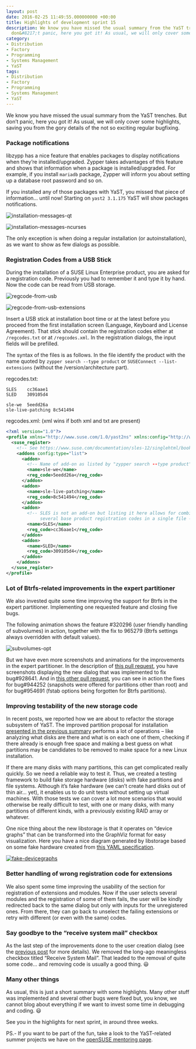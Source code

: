 ```yaml
---
layout: post
date: 2016-02-25 11:49:55.000000000 +00:00
title: Highlights of development sprint 15
description: We know you have missed the usual summary from the YaST trenches. But
  don&#8217;t panic, here you got it! As usual, we will only cover some highlights.
category:
- Distribution
- Factory
- Programming
- Systems Management
- YaST
tags:
- Distribution
- Factory
- Programming
- Systems Management
- YaST
---
```


We know you have missed the usual summary from the YaST trenches. But
don’t panic, here you got it! As usual, we will only cover some
highlights, saving you from the gory details of the not so exciting
regular bugfixing.

### Package notifications

libzypp has a nice feature that enables packages to display
notifications when they’re installed/upgraded. Zypper takes advantages
of this feature and shows that information when a package is
installed/upgraded. For example, if you install `mariadb` package,
Zypper will inform you about setting up a database root password and so
on.

If you installed any of those packages with YaST, you missed that piece
of information… until now! Starting on `yast2 3.1.175` YaST will show
packages notifications.

![installation-messages-qt](https://cloud.githubusercontent.com/assets/15836/13257232/e7e23058-da45-11e5-8e7d-b116f47c686c.png)

![installation-messages-ncurses](https://cloud.githubusercontent.com/assets/15836/13257235/ea6ecade-da45-11e5-91ff-579cb257b859.png)

The only exception is when doing a regular installation (or
autoinstallation), as we want to show as few dialogs as possible.

### Registration Codes from a USB Stick

During the installation of a SUSE Linux Enterprise product, you are
asked for a registration code. Previously you had to remember it and
type it by hand. Now the code can be read from USB storage.

![regcode-from-usb](https://cloud.githubusercontent.com/assets/102056/13245125/4e0bf5de-da0b-11e5-839a-9d8d70052149.png)

![regcode-from-usb-extensions](https://cloud.githubusercontent.com/assets/102056/13255345/127cc83c-da46-11e5-97b5-bc6365361cfd.png)

Insert a USB stick at installation boot time or at the latest before you
proceed from the first installation screen (Language, Keyboard and
License Agreement). That stick should contain the registration codes
either at `/regcodes.txt` or at `/regcodes.xml`. In the registration
dialogs, the input fields will be prefilled.

The syntax of the files is as follows. In the file identify the product
with the name quoted by `zypper search --type product` or `SUSEConnect
--list-extensions` (without the /version/architecture part).

regcodes.txt:

```
SLES    cc36aae1
SLED    309105d4

sle-we  5eedd26a
sle-live-patching 8c541494
```

regcodes.xml: (xml wins if both xml and txt are present)

```xml
<?xml version="1.0"?>
<profile xmlns="http://www.suse.com/1.0/yast2ns" xmlns:config="http://www.suse.com/1.0/configns">
  <suse_register>
    <!-- See https://www.suse.com/documentation/sles-12/singlehtml/book_autoyast/book_autoyast.html#CreateProfile.Register.Extension -->
    <addons config:type="list">
      <addon>
        <!-- Name of add-on as listed by "zypper search --type product" -->
        <name>sle-we</name>
        <reg_code>5eedd26a</reg_code>
      </addon>
      <addon>
        <name>sle-live-patching</name>
        <reg_code>8c541494</reg_code>
      </addon>
      <addon>
        <!-- SLES is not an add-on but listing it here allows for combining
             several base product registration codes in a single file -->
        <name>SLES</name>
        <reg_code>cc36aae1</reg_code>
      </addon>
      <addon>
        <name>SLED</name>
        <reg_code>309105d4</reg_code>
      </addon>
    </addons>
  </suse_register>
</profile>
```

### Lot of Btrfs-related improvements in the expert partitioner

We also invested quite some time improving the support for Btrfs in the
expert partitioner. Implementing one requested feature and closing five
bugs.

The following animation shows the feature #320296 (user friendly
handling of subvolumes) in action, together with the fix to 965279
(Btrfs settings always overridden with default values).

![subvolumes-opt](../../../../images/2016-02-25/subvolumes-opt.gif)

But we have even more screenshots and animations for the improvements in
the expert partitioner. In the description of [this pull request][1],
you have screenshots displaying the new dialog that was implemented to
fix bug#928641. And in [this other pull request][2], you can see in
action the fixes for bug#944252 (snapshots were offered for partitions
other than root) and for bug#954691 (fstab options being forgotten for
Btrfs partitions).

### Improving testability of the new storage code

In recent posts, we reported how we are about to refactor the storage
subsystem of YaST. The improved partition proposal for installation
[presented in the previous summary][3] performs a lot of operations –
like analyzing what disks are there and what is on each one of them,
checking if there already is enough free space and making a best guess
on what partitions may be candidates to be removed to make space for a
new Linux installation.

If there are many disks with many partitions, this can get complicated
really quickly. So we need a reliable way to test it. Thus, we created a
testing framework to build fake storage hardware (disks) with fake
partitions and file systems. Although it’s fake hardware (we can’t
create hard disks out of thin air… yet), it enables us to do unit tests
without setting up virtual machines. With those tests we can cover a lot
more scenarios that would otherwise be really difficult to test, with
one or many disks, with many partitions of different kinds, with a
previously existing RAID array or whatever.

One nice thing about the new libstorage is that it operates on “device
graphs” that can be transformed into the GraphViz format for easy
visualization. Here you have a nice diagram generated by libstorage
based on some fake hardware created from [this YAML specification][4].

[![fake-devicegraphs](../../../../images/2016-02-25/fake-devicegraphs-300x136.png)](../../../../images/2016-02-25/fake-devicegraphs.png)

### Better handling of wrong registration code for extensions

We also spent some time improving the usability of the section for
registration of extensions and modules. Now if the user selects several
modules and the registration of some of them fails, the user will be
kindly redirected back to the same dialog but only with inputs for the
unregistered ones. From there, they can go back to unselect the failing
extensions or retry with different (or even with the same) codes.

### Say goodbye to the “receive system mail” checkbox

As the last step of the improvements done to the user creation dialog
(see the [previous post][5] for more details). We removed the long-ago
meaningless checkbox titled “Receive System Mail”. That leaded to the
removal of quite some code… and removing code is usually a good thing. :smiley:

### Many other things

As usual, this is just a short summary with some highlights. Many other
stuff was implemented and several other bugs were fixed but, you know,
we cannot blog about everything if we want to invest some time in
debugging and coding. :smiley:

See you in the highlights for next sprint, in around three weeks.

PS.- If you want to be part of the fun, take a look to the YaST-related
summer projects we have on the [openSUSE mentoring page][6].



[1]: https://github.com/yast/yast-storage/pull/190
[2]: https://github.com/yast/yast-storage/pull/186
[3]: https://lizards.opensuse.org/2016/02/03/highlights-of-development-sprint-14/
[4]: https://gist.github.com/ancorgs/014c34c3c74b9949f3a2
[5]: https://lizards.opensuse.org/?p=11673
[6]: http://101.opensuse.org/
